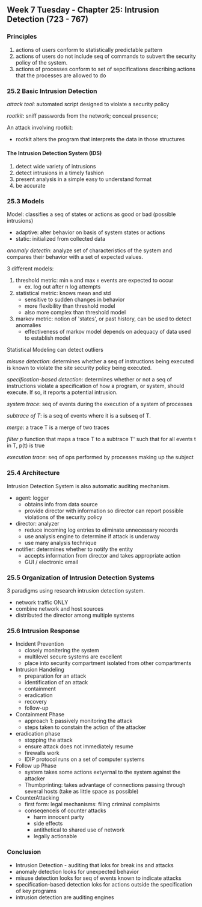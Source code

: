 ## Week 7 Tuesday - Chapter 25: Intrusion Detection (723 - 767)

### Principles

1. actions of users conform to statistically predictable pattern
2. actions of users do not include seq of commands to subvert the security policy of the system.
3. actions of processes conform to set of sepcifications describing actions that the processes are allowed to do

### 25.2 Basic Intrusion Detection

_attack tool_: automated script designed to violate a security policy

_rootkit_: sniff passwords from the network; conceal presence; 

An attack involving rootkit:

* rootkit alters the program that interprets the data in those structures

#### The Intrusion Detection System (IDS)

1. detect wide variety of intrusions
2. detect intrusions in a timely fashion
3. present analysis in a simple easy to understand format
4. be accurate

### 25.3 Models

Model: classifies a seq of states or actions as good or bad (possible intrusions)

* adaptive: alter behavior on basis of system states or actions
* static: initialized from collected data

_anomaly detectin_: analyze set of characteristics of the system and compares their behavior with a set of expected values. 

3 different models:

1. threshold metric: min `m` and max `n` events are expected to occur
	* ex. log out after n log attempts
2. statistical metric: knows mean and std
	* sensitive to sudden changes in behavior
	* more flexibility than threshold model
	* also more complex than threshold model
3. markov metric: notion of 'states', or past history, can be used to detect anomalies
	* effectiveness of markov model depends on adequacy of data used to establish model

Statistical Modeling can detect outliers

_misuse detection_: determines whether a seq of instructions being executed is known to violate the site security policy being executed. 

_specification-based detection_: determines whether or not a seq of instructions violate a specification of how a program, or system, should execute. If so, it reports a potential intrusion.

_system trace_: seq of events during the execution of a system of processes

_subtrace of T_: is a seq of events where it is a subseq of T.

_merge_: a trace T is a merge of two traces

_filter p_ function that maps a trace T to a subtrace T' such that for all events t in T, p(t) is true

_execution trace_: seq of ops performed by processes making up the subject

### 25.4 Architecture

Intrusion Detection System is also automatic auditing mechanism.

* agent: logger
	* obtains info from data source
	* provide director with information so director can report possible violations of the security policy
* director: analyzer
	* reduce incoming log entries to eliminate unnecessary records
	* use analysis engine to determine if attack is underway
	* use many analysis technique
* notifier: determines whether to notify the entity
	* accepts information from director and takes appropriate action
	* GUI / electronic email

### 25.5 Organization of Intrusion Detection Systems

3 paradigms using research intrusion detection system. 

* network traffic ONLY
* combine network and host sources
* distributed the director among multiple systems

### 25.6 Intrusion Response

* Incident Prevention
	- closely monitering the system
	- multilevel secure systems are excellent 
	- place into security compartment isolated from other compartments
* Intrusion Handeling
	- preparation for an attack
	- identification of an attack
	- containment
	- eradication
	- recovery 
	- follow-up
* Containment Phase
	- approach 1: passively monitoring the attack
	- steps taken to constain the action of the attacker
* eradication phase
	- stopping the attack
	- ensure attack does not immediately resume
	- firewalls work
	- IDIP protocol runs on a set of computer systems
* Follow up Phase
	- system takes some actions extyernal to the system against the attacker
	- Thumbprinting: takes advantage of connections passing through several hosts (take as little space as possible)
* CounterAttacking
	- first form: legal mechanisms: filing criminal complaints
	- conseqenceis of counter attacks
		+ harm innocent party
		+ side effects
		+ antithetical to shared use of network
		+ legally actionable

### Conclusion

* Intrusion Detection - auditing that loks for break ins and attacks
* anomaly detection looks for unexpected behavior
* misuse detection looks for seq of events known to indicate attacks
* specification-based detection loks for actions outside the specification of key programs
* intrusion detection are auditing engines
